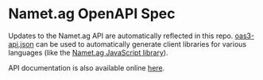 # Namet.ag OpenAPI Spec

Updates to the Namet.ag API are automatically reflected in this repo. [oas3-api.json](https://github.com/Namet-ag/openapi/blob/main/oas3-api.json) can be used to automatically generate client libraries for various languages (like the [Namet.ag JavaScript library](https://github.com/Namet-ag/lib-js)).

API documentation is also available online [here](https://api.namet.ag/docs).